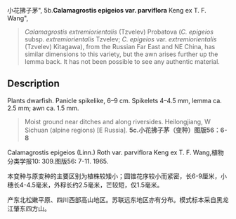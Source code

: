 小花拂子茅",
5b.**Calamagrostis epigeios var. parviflora** Keng ex T. F. Wang",

> *Calamagrostis extremiorientalis* (Tzvelev) Probatova (*C. epigeios* subsp. *extremiorientalis* Tzvelev; *C. epigeios* var. *extremiorientalis* (Tzvelev) Kitagawa), from the Russian Far East and NE China, has similar dimensions to this variety, but the awn arises further up the lemma back. It has not been possible to see any authentic material.

## Description
Plants dwarfish. Panicle spikelike, 6–9 cm. Spikelets 4–4.5 mm, lemma ca. 2.5 mm; awn ca. 1.5 mm.

> Moist ground near ditches and along riversides. Heilongjiang, W Sichuan (alpine regions) [E Russia].
**5c.小花拂子茅（变种）图版56：6-8**

Calamagrostis epigeios (Linn.) Roth var. parviflora Keng ex T. F. Wang,植物分类学报10: 309.图版56: 7-11. 1965.

本变种与原变种的主要区别为植株较矮小；圆锥花序较小而紧密，长6-9厘米，小穗长4-4.5毫米，外稃长约2.5毫米，芒较短，仅1.5毫米。

产东北松嫩平原、四川西部高山地区。苏联远东地区亦有分布。模式标本采自黑龙江肇东四方山。
